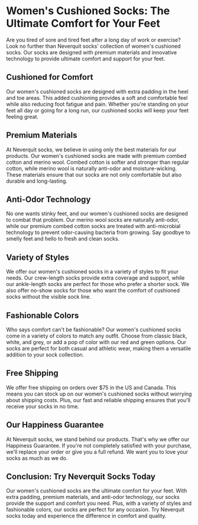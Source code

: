 # Women's Cushioned Socks: The Ultimate Comfort for Your Feet

Are you tired of sore and tired feet after a long day of work or exercise? Look no further than Neverquit socks' collection of women's cushioned socks. Our socks are designed with premium materials and innovative technology to provide ultimate comfort and support for your feet.

## Cushioned for Comfort

Our women's cushioned socks are designed with extra padding in the heel and toe areas. This added cushioning provides a soft and comfortable feel while also reducing foot fatigue and pain. Whether you're standing on your feet all day or going for a long run, our cushioned socks will keep your feet feeling great.

## Premium Materials

At Neverquit socks, we believe in using only the best materials for our products. Our women's cushioned socks are made with premium combed cotton and merino wool. Combed cotton is softer and stronger than regular cotton, while merino wool is naturally anti-odor and moisture-wicking. These materials ensure that our socks are not only comfortable but also durable and long-lasting.

## Anti-Odor Technology

No one wants stinky feet, and our women's cushioned socks are designed to combat that problem. Our merino wool socks are naturally anti-odor, while our premium combed cotton socks are treated with anti-microbial technology to prevent odor-causing bacteria from growing. Say goodbye to smelly feet and hello to fresh and clean socks.

## Variety of Styles

We offer our women's cushioned socks in a variety of styles to fit your needs. Our crew-length socks provide extra coverage and support, while our ankle-length socks are perfect for those who prefer a shorter sock. We also offer no-show socks for those who want the comfort of cushioned socks without the visible sock line.

## Fashionable Colors

Who says comfort can't be fashionable? Our women's cushioned socks come in a variety of colors to match any outfit. Choose from classic black, white, and grey, or add a pop of color with our red and green options. Our socks are perfect for both casual and athletic wear, making them a versatile addition to your sock collection.

## Free Shipping

We offer free shipping on orders over $75 in the US and Canada. This means you can stock up on our women's cushioned socks without worrying about shipping costs. Plus, our fast and reliable shipping ensures that you'll receive your socks in no time.

## Our Happiness Guarantee

At Neverquit socks, we stand behind our products. That's why we offer our Happiness Guarantee. If you're not completely satisfied with your purchase, we'll replace your order or give you a full refund. We want you to love your socks as much as we do.

## Conclusion: Try Neverquit Socks Today

Our women's cushioned socks are the ultimate comfort for your feet. With extra padding, premium materials, and anti-odor technology, our socks provide the support and comfort you need. Plus, with a variety of styles and fashionable colors, our socks are perfect for any occasion. Try Neverquit socks today and experience the difference in comfort and quality.